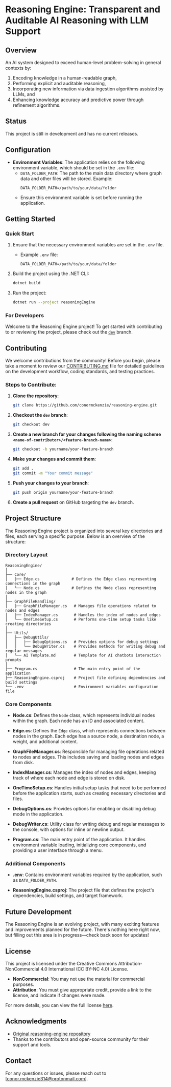 # Reasoning Engine: Transparent and Auditable AI Reasoning with LLM Support

## Overview
An AI system designed to exceed human-level problem-solving in general contexts by:
1. Encoding knowledge in a human-readable graph,
2. Performing explicit and auditable reasoning,
3. Incorporating new information via data ingestion algorithms assisted by LLMs, and
4. Enhancing knowledge accuracy and predictive power through refinement algorithms.

## Status
This project is still in development and has no current releases.

## Configuration
- **Environment Variables**: The application relies on the following environment variable, which should be set in the `.env` file:
   - `DATA_FOLDER_PATH`: The path to the main data directory where graph data and other files will be stored. Example:
     ```plaintext
     DATA_FOLDER_PATH=/path/to/your/data/folder
     ```
   - Ensure this environment variable is set before running the application.

## Getting Started

### Quick Start
1. Ensure that the necessary environment variables are set in the `.env` file.
   - Example `.env` file:
     ```plaintext
     DATA_FOLDER_PATH=/path/to/your/data/folder
     ```
2. Build the project using the .NET CLI:
   ```bash
   dotnet build
   ```

3. Run the project:
   ```bash
   dotnet run --project reasoningEngine
   ```

### For Developers
Welcome to the Reasoning Engine project! To get started with contributing to or reviewing the project, please check out the [`dev`](https://github.com/conormckenzie/reasoning-engine/tree/dev) branch.

## Contributing

We welcome contributions from the community! Before you begin, please take a moment to review our [CONTRIBUTING.md](CONTRIBUTING.md) file for detailed guidelines on the development workflow, coding standards, and testing practices.

### Steps to Contribute:

1. **Clone the repository**:
   ```bash
   git clone https://github.com/conormckenzie/reasoning-engine.git
   ```
2. **Checkout the `dev` branch**:
   ```bash
   git checkout dev
   ```
3. **Create a new branch for your changes following the naming scheme `<name-of-contributor>/<feature-branch-name>`**:
   ```bash
   git checkout -b yourname/your-feature-branch
   ```
4. **Make your changes and commit them**:
   ```bash
   git add .
   git commit -m "Your commit message"
   ```
5. **Push your changes to your branch**:
   ```bash
   git push origin yourname/your-feature-branch
   ```
6. **Create a pull request** on GitHub targeting the `dev` branch.

## Project Structure

The Reasoning Engine project is organized into several key directories and files, each serving a specific purpose. Below is an overview of the structure:

### Directory Layout

```
ReasoningEngine/
│
├── Core/
│   ├── Edge.cs              # Defines the Edge class representing connections in the graph
│   └── Node.cs              # Defines the Node class representing nodes in the graph
│
├── GraphFileHandling/
│   ├── GraphFileManager.cs   # Manages file operations related to nodes and edges
│   ├── IndexManager.cs       # Handles the index of nodes and edges
│   └── OneTimeSetup.cs       # Performs one-time setup tasks like creating directories
│
├── Utils/
│   ├── DebugUtils/
│   │   ├── DebugOptions.cs   # Provides options for debug settings
│   │   └── DebugWriter.cs    # Provides methods for writing debug and regular messages
│   └── AI Template.md        # Template for AI chatbots interaction prompts
│
├── Program.cs                # The main entry point of the application
├── ReasoningEngine.csproj    # Project file defining dependencies and build settings
└── .env                      # Environment variables configuration file
```

### Core Components

- **Node.cs**: Defines the `Node` class, which represents individual nodes within the graph. Each node has an ID and associated content.
  
- **Edge.cs**: Defines the `Edge` class, which represents connections between nodes in the graph. Each edge has a source node, a destination node, a weight, and additional content.

- **GraphFileManager.cs**: Responsible for managing file operations related to nodes and edges. This includes saving and loading nodes and edges from disk.

- **IndexManager.cs**: Manages the index of nodes and edges, keeping track of where each node and edge is stored on disk.

- **OneTimeSetup.cs**: Handles initial setup tasks that need to be performed before the application starts, such as creating necessary directories and files.

- **DebugOptions.cs**: Provides options for enabling or disabling debug mode in the application.

- **DebugWriter.cs**: Utility class for writing debug and regular messages to the console, with options for inline or newline output.

- **Program.cs**: The main entry point of the application. It handles environment variable loading, initializing core components, and providing a user interface through a menu.

### Additional Components

- **.env**: Contains environment variables required by the application, such as `DATA_FOLDER_PATH`.

- **ReasoningEngine.csproj**: The project file that defines the project's dependencies, build settings, and target framework.

## Future Development

The Reasoning Engine is an evolving project, with many exciting features and improvements planned for the future. There's nothing here right now, but filling out this area is in progress—check back soon for updates!

## License

This project is licensed under the Creative Commons Attribution-NonCommercial 4.0 International (CC BY-NC 4.0) License.

- **NonCommercial**: You may not use the material for commercial purposes.
- **Attribution**: You must give appropriate credit, provide a link to the license, and indicate if changes were made.

For more details, you can view the full license [here](http://creativecommons.org/licenses/by-nc/4.0/).

## Acknowledgments

- [Original reasoning-engine repository](https://github.com/conormckenzie/reasoning-engine)
- Thanks to the contributors and open-source community for their support and tools.

## Contact

For any questions or issues, please reach out to [conor.mckenzie314@protonmail.com].
